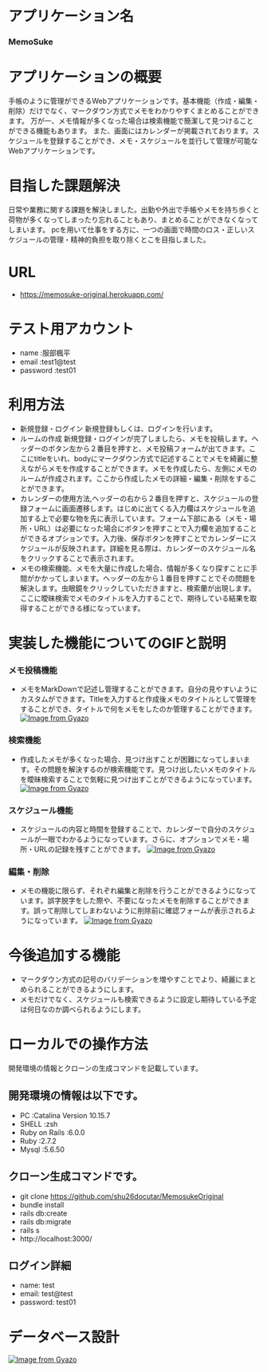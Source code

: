 # アプリケーション名
 ### MemoSuke

# アプリケーションの概要
手帳のように管理ができるWebアプリケーションです。基本機能（作成・編集・削除）だけでなく、マークダウン方式でメモをわかりやすくまとめることができます。
万が一、メモ情報が多くなった場合は検索機能で簡潔して見つけることができる機能もあります。
また、画面にはカレンダーが掲載されております。スケジュールを登録することができ、メモ・スケジュールを並行して管理が可能なWebアプリケーションです。

# 目指した課題解決
日常や業務に関する課題を解決しました。出勤や外出で手帳やメモを持ち歩くと荷物が多くなってしまったり忘れることもあり、まとめることができなくなってしまいます。 pcを用いて仕事をする方に、一つの画面で時間のロス・正しいスケジュールの管理・精神的負担を取り除くとこを目指しました。

# URL
- https://memosuke-original.herokuapp.com/

# テスト用アカウント
- name     :服部楓平    
- email    :test1@test 
- password :test01     

# 利用方法
- 新規登録・ログイン 新規登録もしくは、ログインを行います。
- ルームの作成 新規登録・ログインが完了しましたら、メモを投稿します。ヘッダーのボタン左から２番目を押すと、メモ投稿フォームが出てきます。ここにtitleをいれ、bodyにマークダウン方式で記述することでメモを綺麗に整えながらメモを作成することができます。メモを作成したら、左側にメモのルームが作成されます。ここから作成したメモの詳細・編集・削除をすることができます。
- カレンダーの使用方法,ヘッダーの右から２番目を押すと、スケジュールの登録フォームに画面遷移します。はじめに出てくる入力欄はスケジュールを追加する上で必要な物を先に表示しています。フォーム下部にある（メモ・場所・URL）は必要になった場合にボタンを押すことで入力欄を追加することができるオプションです。入力後、保存ボタンを押すことでカレンダーにスケジュールが反映されます。詳細を見る際は、カレンダーのスケジュール名をクリックすることで表示されます。
- メモの検索機能、メモを大量に作成した場合、情報が多くなり探すことに手間がかかってしまいます。ヘッダーの左から１番目を押すことでその問題を解決します。虫眼鏡をクリックしていただきますと、検索蘭が出現します。ここに曖昧検索でメモのタイトルを入力することで、期待している結果を取得することができる様になっています。

# 実装した機能についてのGIFと説明
### メモ投稿機能
- メモをMarkDownで記述し管理することができます。自分の見やすいようにカスタムができます。Titleを入力すると作成後メモのタイトルとして管理をすることができ、タイトルで何をメモをしたのか管理することができます。
[![Image from Gyazo](https://i.gyazo.com/8ce008908400980faeca0721d04799ef.gif)](https://gyazo.com/8ce008908400980faeca0721d04799ef)

### 検索機能
- 作成したメモが多くなった場合、見つけ出すことが困難になってしまいます。その問題を解決するのが検索機能です。見つけ出したいメモのタイトルを曖昧検索することで気軽に見つけ出すことができるようになっています。
[![Image from Gyazo](https://i.gyazo.com/5f698a8da79725f5c4ebfcf7805eff7b.gif)](https://gyazo.com/5f698a8da79725f5c4ebfcf7805eff7b)

### スケジュール機能
- スケジュールの内容と時間を登録することで、カレンダーで自分のスケジュールが一眼でわかるようになっています。さらに、オプションでメモ・場所・URLの記録を残すことができます。
[![Image from Gyazo](https://i.gyazo.com/2fa7cc149b02cbee6b0bf3a8b4b1524a.gif)](https://gyazo.com/2fa7cc149b02cbee6b0bf3a8b4b1524a)

### 編集・削除
- メモの機能に限らず、それぞれ編集と削除を行うことができるようになっています。誤字脱字をした際や、不要になったメモを削除することができます。誤って削除してしまわないように削除前に確認フォームが表示されるようになっています。
[![Image from Gyazo](https://i.gyazo.com/e07b47034847aeda08a71b294ab6a666.gif)](https://gyazo.com/e07b47034847aeda08a71b294ab6a666)

# 今後追加する機能
- マークダウン方式の記号のバリデーションを増やすことでより、綺麗にまとめられることができるようにします。
- メモだけでなく、スケジュールも検索できるように設定し期待している予定は何日なのか調べられるようにします。

# ローカルでの操作方法
開発環境の情報とクローンの生成コマンドを記載しています。

## 開発環境の情報は以下です。
- PC            :Catalina Version 10.15.7
- SHELL         :zsh
- Ruby on Rails :6.0.0
- Ruby          :2.7.2
- Mysql         :5.6.50

## クローン生成コマンドです。
- git clone https://github.com/shu26docutar/MemosukeOriginal
- bundle install
- rails db:create
- rails db:migrate
- rails s
- http://localhost:3000/


## ログイン詳細
- name: test
- email: test@test
- password: test01

# データベース設計
[![Image from Gyazo](https://i.gyazo.com/363c0d4f38c4684c935f051f45660573.png)](https://gyazo.com/363c0d4f38c4684c935f051f45660573)